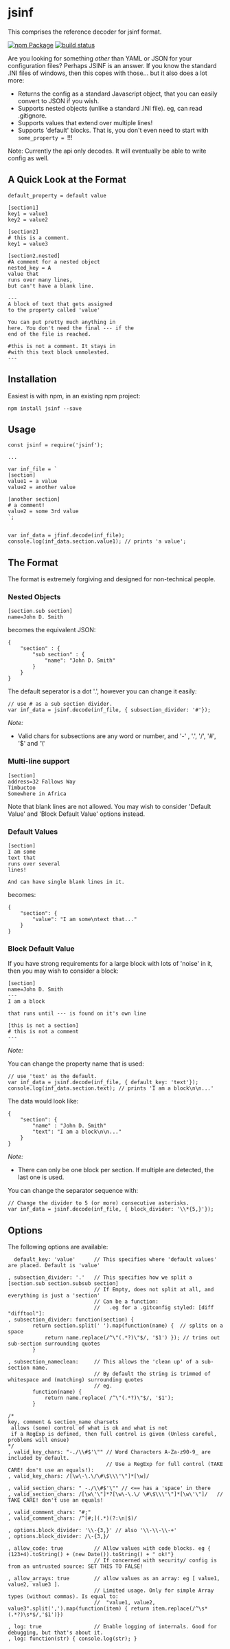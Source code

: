 # jsinf

This comprises the reference decoder for jsinf format.


[![npm Package](https://img.shields.io/npm/v/jsinf.svg)](https://www.npmjs.org/package/jsinf)
[![build status](https://secure.travis-ci.org/cmroanirgo/jsinf.svg)](http://travis-ci.org/cmroanirgo/jsinf)


Are you looking for something _other_ than YAML or JSON for your configuration files? Perhaps JSINF is an answer. If you know the standard .INI files of windows, then this copes with those... but it also does a lot more:

* Returns the config as a standard Javascript object, that you can easily convert to JSON if you wish.
* Supports nested objects (unlike a standard .INI file). eg, can read .gitignore.
* Supports values that extend over multiple lines!
* Supports 'default' blocks. That is, you don't even need to start with `some_property = `!!!

Note: Currently the api only decodes. It will eventually be able to write config as well.

## A Quick Look at the Format

```
default_property = default value

[section1]
key1 = value1
key2 = value2

[section2]
# this is a comment.
key1 = value3

[section2.nested]
#A comment for a nested object
nested_key = A
value that
runs over many lines,
but can't have a blank line.

---
A block of text that gets assigned
to the property called 'value'

You can put pretty much anything in
here. You don't need the final --- if the 
end of the file is reached.

#this is not a comment. It stays in  
#with this text block unmolested.
---
```




## Installation

Easiest is with npm, in an existing npm project:

```
npm install jsinf --save
```

## Usage

```
const jsinf = require('jsinf');

...

var inf_file = `
[section]
value1 = a value
value2 = another value

[another section]
# a comment!
value2 = some 3rd value
`;


var inf_data = jfinf.decode(inf_file);
console.log(inf_data.section.value1); // prints 'a value';
```



## The Format 

The format is extremely forgiving and designed for non-technical people.

### Nested Objects

```
[section.sub section]
name=John D. Smith
```

becomes the equivalent JSON:

```
{
	"section" : {
		"sub section" : {
			"name": "John D. Smith"
		}
	}
}
```

The default seperator is a dot '.', however you can change it easily:

```
// use # as a sub section divider.
var inf_data = jsinf.decode(inf_file, { subsection_divider: '#'}); 
```

*Note:*

* Valid chars for subsections are any word or number, and '-' , '.', '/', '#', '$' and '\\'


### Multi-line support

```
[section]
address=32 Fallows Way
Timbuctoo
Somewhere in Africa
```

Note that blank lines are not allowed. You may wish to consider 'Default Value' and 'Block Default Value' options instead. 


### Default Values

```
[section]
I am some
text that 
runs over several
lines!

And can have single blank lines in it.
```

becomes:
```
{
	"section": {
		"value": "I am some\ntext that..."
	}
}
```


### Block Default Value ###

If you have strong requirements for a large block with lots of 'noise' in it, then you may wish to consider a block:
```
[section]
name=John D. Smith
---
I am a block

that runs until --- is found on it's own line

[this is not a section]
# this is not a comment
---
```

*Note:*

You can change the property name that is used:

```
// use 'text' as the default.
var inf_data = jsinf.decode(inf_file, { default_key: 'text'}); 
console.log(inf_data.section.text); // prints 'I am a block\n\n...'
```


The data would look like:

```
{
	"section": {
		"name" : "John D. Smith"
		"text": "I am a block\n\n..."
	}
}
```

*Note:*

* There can only be one block per section. If multiple are detected, the last one is used.

You can change the separator sequence with:

```
// Change the divider to 5 (or more) consecutive asterisks.
var inf_data = jsinf.decode(inf_file, { block_divider: '\\*{5,}'}); 
```


## Options

The following options are available:

```
  default_key: 'value'		// This specifies where 'default values' are placed. Default is 'value'

, subsection_divider: '.'   // This specifies how we split a [section.sub section.subsub section]
	 						// If Empty, does not split at all, and everything is just a 'section'
	 						// Can be a function:
							//	 .eg for a .gitconfig styled: [diff "difftool"]:
, subsection_divider: function(section) { 
		return section.split(' ').map(function(name) {  // splits on a space
			return name.replace(/^\"(.*?)\"$/, '$1') }); // trims out sub-section surrounding quotes
		}

, subsection_nameclean: 	// This allows the 'clean up' of a sub-section name.
	 						// By default the string is trimmed of whitespace and (matching) surrounding quotes
	 						// eg.
		function(name) { 
			return name.replace( /^\"(.*?)\"$/, '$1');
		}

/*
key, comment & section_name charsets
 allows (some) control of what is ok and what is not
 if a RegExp is defined, then full control is given (Unless careful, problems will ensue)
*/
, valid_key_chars: "-./\\#$'\""	// Word Characters A-Za-z90-9_ are included by default. 
								// Use a RegExp for full control (TAKE CARE! don't use an equals!):
, valid_key_chars: /[\w\-\.\/\#\$\\\'\"]*[\w]/ 

, valid_section_chars: " -./\\#$'\"" // <== has a 'space' in there
, valid_section_chars: /[\w\'\"]*?[\w\-\.\/ \#\$\\\'\"]*[\w\'\"]/ 	// TAKE CARE! don't use an equals!

, valid_comment_chars: "#;"
, valid_comment_chars: /^[#;](.*)(?:\n|$)/ 

, options.block_divider: '\\-{3,}' // also '\\-\\-\\-+'
, options.block_divider: /\-{3,}/

, allow_code: true			// Allow values with code blocks. eg { (123+4).toString() + (new Date()).toString() + " ok!"}
							// If concerned with security/ config is from an untrusted source: SET THIS TO FALSE!

, allow_arrays: true		// allow values as an array: eg [ value1, value2, value3 ]. 
							// Limited usage. Only for simple Array types (without commas). Is equal to:
							//	"value1, value2, value3".split(',').map(function(item) { return item.replace(/^\s*(.*?)\s*$/,'$1')})

, log: true					// Enable logging of internals. Good for debugging, but that's about it.
, log: function(str) { console.log(str); }
```



